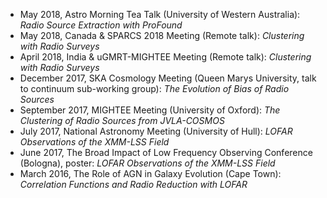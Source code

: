 - May 2018, Astro Morning Tea Talk (University of Western Australia): _Radio Source Extraction with ProFound_
- May 2018, Canada & SPARCS 2018 Meeting (Remote talk): _Clustering with Radio Surveys_
- April 2018, India & uGMRT-MIGHTEE Meeting (Remote talk): _Clustering with Radio Surveys_
- December 2017, SKA Cosmology Meeting (Queen Marys University, talk to continuum sub-working group): _The Evolution of Bias of Radio Sources_
- September 2017, MIGHTEE Meeting (University of Oxford): _The Clustering of Radio Sources from JVLA-COSMOS_
- July 2017, National Astronomy Meeting (University of Hull): _LOFAR Observations of the XMM-LSS Field_
- June 2017, The Broad Impact of Low Frequency Observing Conference (Bologna), poster: _LOFAR Observations of the XMM-LSS Field_
- March 2016, The Role of AGN in Galaxy Evolution (Cape Town): _Correlation Functions and Radio Reduction with LOFAR_
